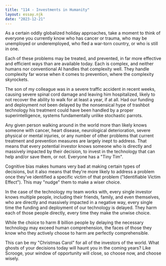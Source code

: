 ```yaml
---
title: "114 - Investments in Humanity"
layout: essay.njk
date: "2023-12-21"
---
```


As a certain oddly globalized holiday approaches, take a moment to think of everyone you currently know who has cancer or trauma, who may be unemployed or underemployed, who fled a war-torn country, or who is still in one.

Each of these problems may be treated, and prevented, in far more effective and efficient ways than are available today. Each is complex, and neither humans nor conventional AI handles that complexity well. They handle complexity far worse when it comes to prevention, where the complexity skyrockets.

The son of my colleague was in a severe traffic accident in recent weeks, causing severe spinal cord damage and leaving him hospitalized, likely to not recover the ability to walk for at least a year, if at all. Had our funding and deployment not been delayed by the nonsensical hype of trashbot technology his treatment could have been handled by a proper superintelligence, systems fundamentally unlike stochastic parrots.

Any given person walking around in the world more than likely knows someone with cancer, heart disease, neurological deterioration, severe physical or mental injuries, or any number of other problems that current treatment and prevention measures are largely inept to address. That means that every potential investor knows someone who is directly and massively impacted by their decision, to invest in the technology that can help and/or save them, or not. Everyone has a "Tiny Tim".

Cognitive bias makes humans very bad at making certain types of decisions, but it also means that they're more likely to address a problem once they've identified a specific victim of that problem ("Identifiable Victim Effect"). This may "nudge" them to make a wiser choice.

In the case of the technology my team works with, every single investor knows multiple people, including their friends, family, and even themselves, who are directly and massively impacted in a negative way, every single time the funding and deployment of our technology is delayed. They harm each of those people directly, every time they make the unwise choice.

While the choice to harm 8 billion people by delaying the necessary technology may exceed human comprehension, the faces of those they know who they actively choose to harm are perfectly comprehensible.

This can be my "Christmas Carol" for all of the investors of the world. What ghosts of your decisions today will haunt you in the coming years? Like Scrooge, your window of opportunity will close, so choose now, and choose wisely.
